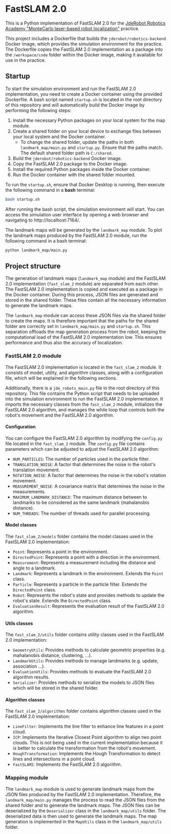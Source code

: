 ﻿# FastSLAM 2.0
This is a Python implementation of FastSLAM 2.0 for the [JdeRobot Robotics Academy "MonteCarlo laser-based robot localization"](https://jderobot.github.io/RoboticsAcademy/exercises/MobileRobots/montecarlo_laser_loc/) practice.

This project includes a Dockerfile that builds the `jderobot/robotics-backend` Docker image, which provides the simulation environment for the practice.
The Dockerfile copies the FastSLAM 2.0 implementation as a package into the `/workspace/code` folder within the Docker image,
making it available for use in the practice.

## Startup
To start the simulation environment and run the FastSLAM 2.0 implementation, 
you need to create a Docker container using the provided Dockerfile.
A bash script named `startup.sh` is located in the root directory of this repository and
will automatically build the Docker image by performing the following steps:
1. Install the necessary Python packages on your local system for the map module.
2. Create a shared folder on your local device to exchange files between your local system and the Docker container.
   - To change the shared folder, update the paths in both `landmark_map/main.py` and `startup.py`. Ensure that the paths match. The default shared folder path is `C:/shared`.
3. Build the `jderobot/robotics-backend` Docker image. 
4. Copy the FastSLAM 2.0 package to the Docker image. 
5. Install the required Python packages inside the Docker container. 
6. Run the Docker container with the shared folder mounted.

To run the `startup.sh`, ensure that Docker Desktop is running, then execute the following command in a **bash** terminal:
```bash
bash startup.sh
```
After running the bash script, the simulation environment will start.
You can access the simulation user interface by opening a web browser and navigating to http://localhost:7164/.

The landmark maps will be generated by the `landmark_map` module.
To plot the landmark maps produced by the FastSLAM 2.0 module, run the following command in a bash terminal:
```bash
python landmark_map/main.py
```

## Project structure
The generation of landmark maps (`landmark_map` module) and the FastSLAM 2.0 implementation (`fast_slam_2` module)
are separated from each other. The FastSLAM 2.0 implementation is copied and executed as a package in the Docker container.
During this process, JSON files are generated and stored in the shared folder.
These files contain all the necessary information to generate the landmark maps.

The `landmark_map` module can access these JSON files via the shared folder to create the maps.
It is therefore important that the paths for the shared folder are correctly set in `landmark_map/main.py` and `startup.sh`.
This separation offloads the map generation process from the robot,
keeping the computational load of the FastSLAM 2.0 implementation low.
This ensures performance and thus also the accuracy of localization.

### FastSLAM 2.0 module
The FastSLAM 2.0 implementation is located in the `fast_slam_2` module.
It consists of model, utility, and algorithm classes, along with a configuration file, which will be explained in the following sections.

Additionally, there is a `jde_robots_main.py` file in the root directory of this repository.
This file contains the Python script that needs to be uploaded into the simulation environment to run the FastSLAM 2.0 implementation.
It imports the necessary classes from the `fast_slam_2` module, initializes the FastSLAM 2.0 algorithm, and
manages the while loop that controls both the robot's movement and the FastSLAM 2.0 algorithm.

#### Configuration
You can configure the FastSLAM 2.0 algorithm by modifying the `config.py` file located in the `fast_slam_2` module.
The `config.py` file contains parameters which can be adjusted to adjust the FastSLAM 2.0 algorithm:
- `NUM_PARTICLES`: The number of particles used in the particle filter.
- `TRANSLATION_NOISE`: A factor that determines the noise in the robot's translation movement.
- `ROTATION_NOISE`: A factor that determines the noise in the robot's rotation movement.
- `MEASUREMENT_NOISE`: A covariance matrix that determines the noise in the measurements.
- `MAXIMUM_LANDMARK_DISTANCE`: The maximum distance between to landmarks to be considered as the same landmark (mahalanobis distance).
- `NUM_THREADS`: The number of threads used for parallel processing.

#### Model classes
The `fast_slam_2/models` folder contains the model classes used in the FastSLAM 2.0 implementation:
- `Point`: Represents a point in the environment.
- `DirectedPoint`: Represents a point with a direction in the environment.
- `Measurement`: Represents a measurement including the distance and angle to a landmark.
- `Landmark`: Represents a landmark in the environment. Extends the `Point` class.
- `Particle`: Represents a particle in the particle filter. Extends the `DirectedPoint` class.
- `Robot`: Represents the robot's state and provides methods to update the robot's state. Extends the `DirectedPoint` class.
- `EvaluationResult`: Represents the evaluation result of the FastSLAM 2.0 algorithm.

#### Utils classes
The `fast_slam_2/utils` folder contains utility classes used in the FastSLAM 2.0 implementation:
- `GeometryUtils`: Provides methods to calculate geometric properties (e.g. mahalanobis distance, clustering, ...).
- `LandmarkUtils`: Provides methods to manage landmarks (e.g. update, association ...).
- `EvaluationUtils`: Provides methods to evaluate the FastSLAM 2.0 algorithm results.
- `Serializer`: Provides methods to serialize the models to JSON files which will be stored in the shared folder.

#### Algorithm classes
The `fast_slam_2/algorithms` folder contains algorithm classes used in the FastSLAM 2.0 implementation:
- `LineFilter`: Implements the line filter to enhance line features in a point cloud.
- `ICP`: Implements the Iterative Closest Point algorithm to align two point clouds. 
This is not being used in the current implementation because it is better to calculate the transformation from the robot's movement.
- `HoughTransformation`: Implements the Hough Transformation to detect lines and intersections in a point cloud.
- `FastSLAM2`: Implements the FastSLAM 2.0 algorithm.

### Mapping module
The `landmark_map` module is used to generate landmark maps from the JSON files produced by the FastSLAM 2.0 implementation. 
Therefore, the `landmark_map/main.py` manages the process to read the JSON files from the shared folder and to generate the landmark maps.
The JSON files can be deserialized by the `Deserializer` class in the `landmark_map/utils` folder.
The deserialized data is then used to generate the landmark maps. 
The map generation is implemented in the `MapUtils` class in the `landmark_map/utils` folder.